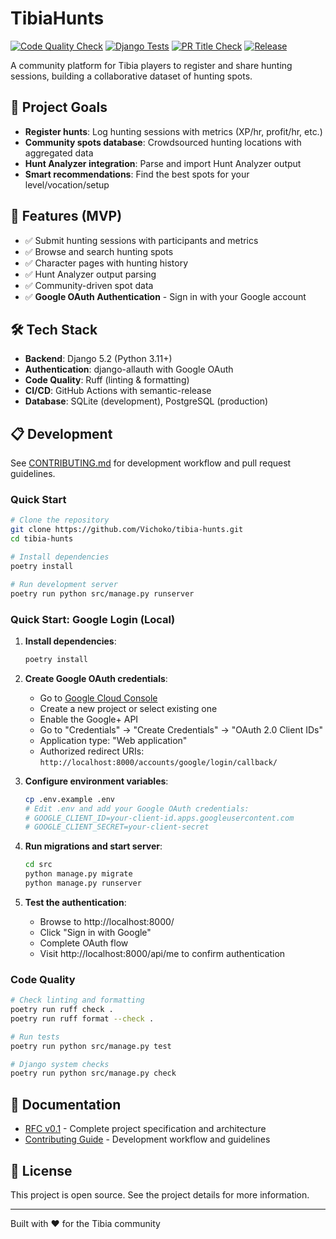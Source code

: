 # TibiaHunts

[![Code Quality Check](https://github.com/Vichoko/tibia-hunts/actions/workflows/code-quality.yml/badge.svg)](https://github.com/Vichoko/tibia-hunts/actions/workflows/code-quality.yml)
[![Django Tests](https://github.com/Vichoko/tibia-hunts/actions/workflows/django-tests.yml/badge.svg)](https://github.com/Vichoko/tibia-hunts/actions/workflows/django-tests.yml)
[![PR Title Check](https://github.com/Vichoko/tibia-hunts/actions/workflows/pr-title-check.yml/badge.svg)](https://github.com/Vichoko/tibia-hunts/actions/workflows/pr-title-check.yml)
[![Release](https://github.com/Vichoko/tibia-hunts/actions/workflows/release.yml/badge.svg)](https://github.com/Vichoko/tibia-hunts/actions/workflows/release.yml)

A community platform for Tibia players to register and share hunting sessions, building a collaborative dataset of hunting spots.

## 🎯 Project Goals

- **Register hunts**: Log hunting sessions with metrics (XP/hr, profit/hr, etc.)
- **Community spots database**: Crowdsourced hunting locations with aggregated data
- **Hunt Analyzer integration**: Parse and import Hunt Analyzer output
- **Smart recommendations**: Find the best spots for your level/vocation/setup

## 🚀 Features (MVP)

- ✅ Submit hunting sessions with participants and metrics
- ✅ Browse and search hunting spots
- ✅ Character pages with hunting history
- ✅ Hunt Analyzer output parsing
- ✅ Community-driven spot data
- ✅ **Google OAuth Authentication** - Sign in with your Google account

## 🛠️ Tech Stack

- **Backend**: Django 5.2 (Python 3.11+)
- **Authentication**: django-allauth with Google OAuth
- **Code Quality**: Ruff (linting & formatting)
- **CI/CD**: GitHub Actions with semantic-release
- **Database**: SQLite (development), PostgreSQL (production)

## 📋 Development

See [CONTRIBUTING.md](docs/CONTRIBUTING.md) for development workflow and pull request guidelines.

### Quick Start

```bash
# Clone the repository
git clone https://github.com/Vichoko/tibia-hunts.git
cd tibia-hunts

# Install dependencies
poetry install

# Run development server
poetry run python src/manage.py runserver
```

### Quick Start: Google Login (Local)

1. **Install dependencies**:
   ```bash
   poetry install
   ```

2. **Create Google OAuth credentials**:
   - Go to [Google Cloud Console](https://console.cloud.google.com/)
   - Create a new project or select existing one
   - Enable the Google+ API
   - Go to "Credentials" → "Create Credentials" → "OAuth 2.0 Client IDs"
   - Application type: "Web application"
   - Authorized redirect URIs: `http://localhost:8000/accounts/google/login/callback/`

3. **Configure environment variables**:
   ```bash
   cp .env.example .env
   # Edit .env and add your Google OAuth credentials:
   # GOOGLE_CLIENT_ID=your-client-id.apps.googleusercontent.com
   # GOOGLE_CLIENT_SECRET=your-client-secret
   ```

4. **Run migrations and start server**:
   ```bash
   cd src
   python manage.py migrate
   python manage.py runserver
   ```

5. **Test the authentication**:
   - Browse to http://localhost:8000/
   - Click "Sign in with Google"
   - Complete OAuth flow
   - Visit http://localhost:8000/api/me to confirm authentication

### Code Quality

```bash
# Check linting and formatting
poetry run ruff check .
poetry run ruff format --check .

# Run tests
poetry run python src/manage.py test

# Django system checks
poetry run python src/manage.py check
```

## 📖 Documentation

- [RFC v0.1](rfc/v0.1.md) - Complete project specification and architecture
- [Contributing Guide](docs/CONTRIBUTING.md) - Development workflow and guidelines

## 📄 License

This project is open source. See the project details for more information.

---

Built with ❤️ for the Tibia community
